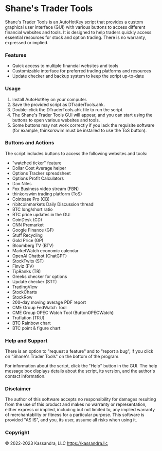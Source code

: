 # Shane's Trader Tools
Shane's Trader Tools is an AutoHotKey script that provides a custom graphical user interface (GUI) with various buttons to access different financial websites and tools.
It is designed to help traders quickly access essential resources for stock and option trading.
There is no warranty, expressed or implied.

### Features
* Quick access to multiple financial websites and tools
* Customizable interface for preferred trading platforms and resources
* Update checker and backup system to keep the script up-to-date

### Usage
1. Install AutoHotKey on your computer.
2. Save the provided script as DTraderTools.ahk.
3. Double-click the DTraderTools.ahk file to run the script.
4. The Shane's Trader Tools GUI will appear, and you can start using the buttons to open various websites and tools.
5. Some buttons may not work correctly if you lack the requisite software (for example, thinkorswim must be installed to use the ToS button).

### Buttons and Actions
The script includes buttons to access the following websites and tools:
* "watched ticker" feature
* Dollar Cost Average helper
* Options Tracker spreadsheet
* Options Profit Calculators
* Dan Niles
* Fox Business video stream (FBN)
* thinkorswim trading platform (ToS)
* Coinbase Pro (CB)
* r/bitcoinmarkets Daily Discussion thread
* BTC long/short ratio
* BTC price updates in the GUI
* CoinDesk (CD)
* CNN Premarket
* Google Finance (GF)
* Stuff Recycling
* Gold Price (GP)
* Bloomberg TV (BTV)
* MarketWatch economic calendar
* OpenAI Chatbot (ChatGPT)
* StockTwits (ST)
* Finviz (FV)
* TipRanks (TR)
* Greeks checker for options
* Update checker (STT)
* TradingView
* StockCharts
* StockRow
* 200-day moving average PDF report
* CME Group FedWatch Tool
* CME Group OPEC Watch Tool (ButtonOPECWatch)
* Truflation (TRU)
* BTC Rainbow chart
* BTC point & figure chart

### Help and Support
There is an option to "request a feature" and to "report a bug", if you click on "Shane's Trader Tools" on the bottom of the program.

For information about the script, click the "Help" button in the GUI. The help message box displays details about the script, its version, and the author's contact information.

### Disclaimer
The author of this software accepts no responsibility for damages resulting from the use of this product and makes no warranty or representation, either express or implied, including but not limited to, any implied warranty of merchantability or fitness for a particular purpose. This software is provided "AS IS", and you, its user, assume all risks when using it.

### Copyright
© 2022-2023 Kassandra, LLC https://kassandra.llc
